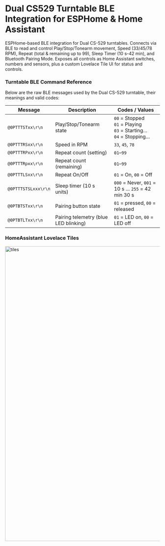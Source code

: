 # Dual CS529 Turntable BLE Integration for ESPHome & Home Assistant

ESPHome-based BLE integration for Dual CS-529 turntables. Connects via BLE to read and control Play/Stop/Tonearm movement, Speed (33/45/78 RPM), Repeat (total & remaining up to 99), Sleep Timer (10 s–42 min), and Bluetooth Pairing Mode. Exposes all controls as Home Assistant switches, numbers and sensors, plus a custom Lovelace Tile UI for status and controls.

### Turntable BLE Command Reference

Below are the raw BLE messages used by the Dual CS-529 turntable, their meanings and valid codes:

| Message                  | Description                              | Codes / Values                                                        |
|--------------------------|------------------------------------------|-----------------------------------------------------------------------|
| `@0PTTTSTxx\r\n`         | Play/Stop/Tonearm state                  | `00` = Stopped<br>`01` = Playing<br>`03` = Starting…<br>`04` = Stopping… |
| `@0PTTTRSxx\r\n`         | Speed in RPM                             | `33`, `45`, `78`                                                      |
| `@0PTTTRPxx\r\n`         | Repeat count (setting)                   | `01`–`99`                                                             |
| `@0PTTTRpxx\r\n`         | Repeat count (remaining)                 | `01`–`99`                                                             |
| `@0PTTTLSxx\r\n`         | Repeat On/Off                            | `01` = On, `00` = Off                                                 |
| `@0PTTTSTSLxxx\r\n`      | Sleep timer (10 s units)                 | `000` = Never, `001` = 10 s … `255` = 42 min 30 s                     |
| `@0PTBTSTxx\r\n`         | Pairing button state                     | `01` = pressed, `00` = released                                       |
| `@0PTBTLTxx\r\n`         | Pairing telemetry (blue LED blinking)    | `01` = LED on, `00` = LED off                                         |

### HomeAssistant Lovelace Tiles
<img width="960" alt="tiles" src="https://github.com/user-attachments/assets/5d92b000-f98f-4cb1-9ac5-59e09fee9ace" />

